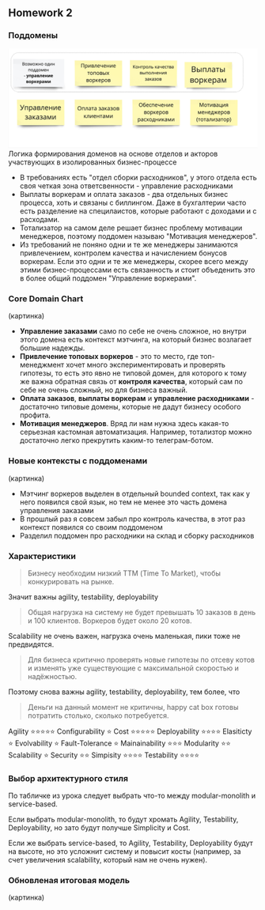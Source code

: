 ## Homework 2

### Поддомены
![subdomains](subdomains.jpg)
Логика формирования доменов на основе отделов и акторов участвующих в изолированных бизнес-процессе
- В требованиях есть "отдел сборки расходников", у этого отдела есть своя четкая зона ответсвенности - управление расходниками
- Выплаты воркерам и оплата заказов - два отдельных бизнес процесса, хоть и связаны с биллингом. Даже в бухгалтерии часто есть разделение на специлаистов, которые работают с доходами и с расходами.
- Тотализатор на самом деле решает бизнес проблему мотивации менеджеров, поэтому поддомен называю "Мотивация менеджеров".
- Из требований не поняно одни и те же менеджеры занимаются привлечением, контролем качества и начислением бонусов воркерам. Если это одни и те же менеджеры, скорее всего между этими бизнес-процессами есть связанность и стоит объеденить это в более общий поддомен "Управление воркерами".


### Core Domain Chart
(картинка)
- **Управление заказами** само по себе не очень сложное, но внутри этого домена есть контекст мэтчинга, на который бизнес возлагает большие надежды.
- **Привлечение топовых воркеров** - это то место, где топ-менеджмент хочет много экспериментировать и проверять гипотезы, то есть это явно не типовой домен, для которого к тому же важна обратная связь от **контроля качества**, который сам по себе не очень сложный, но для бизнеса важный.
- **Оплата заказов**, **выплаты воркерам** и **управление расходниками** - достаточно типовые домены, которые не дадут бизнесу особого профита.
- **Мотивация менеджеров**. Вряд ли нам нужна здесь какая-то серьезная кастомная автоматизация. Например, тотализтор можно достаточно легко прекрутить каким-то телеграм-ботом.

### Новые контексты с поддоменами
(картинка)
- Мэтчинг воркеров выделен в отдельный bounded context, так как у него появился свой язык, но тем не менее это часть домена управления заказами
- В прошлый раз я совсем забыл про контроль качества, в этот раз контекст появился со своим поддоменом
- Разделил поддомен про расходники на склад и сборку расходников

### Характеристики
> Бизнесу необходим низкий ТТМ (Time To Market), чтобы конкурировать на рынке.

Значит важны agility, testability, deployability

> Общая нагрузка на систему не будет превышать 10 заказов в день и 100 клиентов. Воркеров будет около 20 котов. 

Scalability не очень важен, нагрузка очень маленькая, пики тоже не предвидятся.

> Для бизнеса критично проверять новые гипотезы по отсеву котов и изменять уже существующие с максимальной скоростью и надёжностью.

Поэтому снова важны agility, testability, deployability, тем более, что

> Деньги на данный момент не критичны, happy cat box готовы потратить столько, сколько потребуется.

Agility ⭐⭐⭐⭐⭐
Configurability ⭐
Cost ⭐⭐⭐⭐⭐
Deployability ⭐⭐⭐⭐
Elasiticty ⭐
Evolvability ⭐
Fault-Tolerance ⭐
Mainainability ⭐⭐⭐
Modularity ⭐⭐
Scalability ⭐
Security ⭐⭐
Simpisity ⭐⭐⭐⭐
Testability ⭐⭐⭐⭐

### Выбор архитектурного стиля
По табличке из урока следует выбрать что-то между modular-monolith и service-based.

Если выбрать modular-monolith, то будут хромать Agility, Testability, Deployability, но зато будут получше Simplicity и Cost.

Если же выбрать service-based, то Agility, Testability, Deployability будут на высоте, но это усложнит систему и повысит косты (например, за счет увеличения scalability, который нам не очень нужен).

### Обновленая итоговая модель
(картинка)